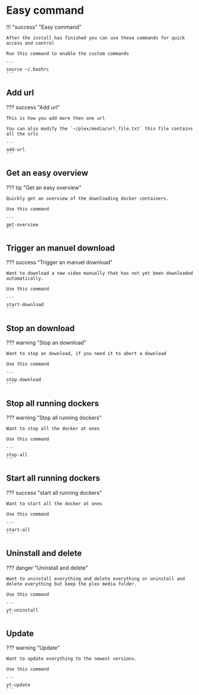 # Easy command

!!! "success" "Easy command"

    After the install has finished you can use these commands for quick access and control
    
    Run this command to enable the custom commands
    
    ```
    source ~/.bashrc
    ```

## Add url 

??? success "Add url"

    This is how you add more then one url

    You can also modify the `~/plex/media/url_file.txt` this file contains all the urls

    ``` 
    add-url
    ```

## Get an easy overview

??? tip "Get an easy overview"

    Quickly get an overview of the downloading docker containers.

    Use this command

    ```
    get-overview
    ```

## Trigger an manuel download

??? success "Trigger an manuel download"

    Want to download a new video manually that has not yet been downloaded automatically.

    Use this command

    ```
    start-download
    ```

## Stop an download

??? warning "Stop an download"

    Want to stop an download, if you need it to abort a download

    Use this command

    ```
    stop-download
    ```

## Stop all running dockers

??? warning "Stop all running dockers"

    Want to stop all the docker at ones 

    Use this command

    ```
    stop-all
    ```

## Start all running dockers

??? success "start all running dockers"

    Want to start all the docker at ones 

    Use this command

    ```
    start-all
    ```


## Uninstall and delete

??? danger "Uninstall and delete"

    Want to uninstall everything and delete everything or uninstall and delete everything but keep the plex media folder.

    Use this command

    ```
    yt-uninstall
    ```

## Update

??? warning "Update"

    Want to update everything to the newest versions.

    Use this command

    ```
    yt-update
    ```